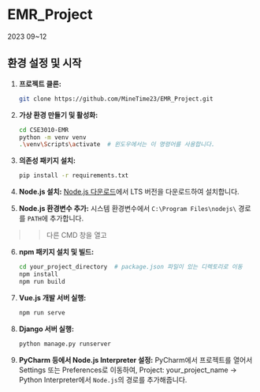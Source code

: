 # EMR_Project
2023 09~12

## 환경 설정 및 시작

1. **프로젝트 클론:**
    ```bash
    git clone https://github.com/MineTime23/EMR_Project.git
    ```

2. **가상 환경 만들기 및 활성화:**
    ```bash
    cd CSE3010-EMR
    python -m venv venv
    .\venv\Scripts\activate  # 윈도우에서는 이 명령어를 사용합니다.
    ```

3. **의존성 패키지 설치:**
    ```bash
    pip install -r requirements.txt
    ```

4. **Node.js 설치:**
    [Node.js 다운로드](https://nodejs.org/en/)에서 LTS 버전을 다운로드하여 설치합니다.

5. **Node.js 환경변수 추가:**
    시스템 환경변수에서 `C:\Program Files\nodejs\` 경로를 `PATH`에 추가합니다.

>> 다른 CMD 창을 열고 

6. **npm 패키지 설치 및 빌드:**
    ```bash
    cd your_project_directory  # package.json 파일이 있는 디렉토리로 이동
    npm install
    npm run build
    ```

7. **Vue.js 개발 서버 실행:**
    ```bash
    npm run serve
    ```

8. **Django 서버 실행:**
    ```bash
    python manage.py runserver
    ```

9. **PyCharm 등에서 Node.js Interpreter 설정:**
    PyCharm에서 프로젝트를 열어서 Settings 또는 Preferences로 이동하여, Project: your_project_name -> Python Interpreter에서 `Node.js`의 경로를 추가해줍니다.
